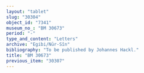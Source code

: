 ```yaml
---
layout: "tablet"
slug: "30304"
object_id: "7341"
museum_no_: "BM 30673"
period: "-"
type_and_content: "Letters"
archive: "Egibi/Nūr-Sîn"
bibliography: "To be published by Johannes Hackl."
title: "BM 30673"
previous_item: "30307"
---
```

